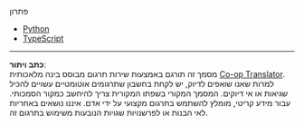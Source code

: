 <!--
CO_OP_TRANSLATOR_METADATA:
{
  "original_hash": "c2cdd08d4e120558270e3f534841fab8",
  "translation_date": "2025-10-07T01:27:38+00:00",
  "source_file": "03-GettingStarted/11-simple-auth/code/README.md",
  "language_code": "he"
}
-->
פתרון

- [Python](./basic/python/README.md)
- [TypeScript](./basic/typescript/README.md)

---

**כתב ויתור**:  
מסמך זה תורגם באמצעות שירות תרגום מבוסס בינה מלאכותית [Co-op Translator](https://github.com/Azure/co-op-translator). למרות שאנו שואפים לדיוק, יש לקחת בחשבון שתרגומים אוטומטיים עשויים להכיל שגיאות או אי דיוקים. המסמך המקורי בשפתו המקורית צריך להיחשב כמקור הסמכותי. עבור מידע קריטי, מומלץ להשתמש בתרגום מקצועי על ידי אדם. איננו נושאים באחריות לאי הבנות או לפרשנויות שגויות הנובעות משימוש בתרגום זה.